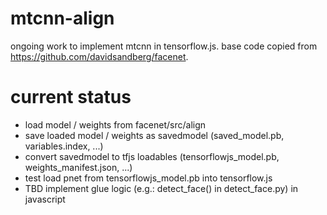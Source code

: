 # mtcnn-align

ongoing work to implement mtcnn in tensorflow.js.
base code copied from https://github.com/davidsandberg/facenet.

# current status

- load model / weights from facenet/src/align
- save loaded model / weights as savedmodel (saved_model.pb, variables.index, ...)
- convert savedmodel to tfjs loadables (tensorflowjs_model.pb, weights_manifest.json, ...)
- test load pnet from tensorflowjs_model.pb into tensorflow.js
- TBD implement glue logic (e.g.: detect_face() in detect_face.py) in javascript

